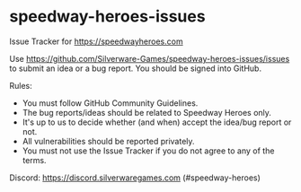 # speedway-heroes-issues

Issue Tracker for https://speedwayheroes.com

Use https://github.com/Silverware-Games/speedway-heroes-issues/issues to submit an idea or a bug report. You should be signed into GitHub.

Rules:

* You must follow GitHub Community Guidelines.
* The bug reports/ideas should be related to Speedway Heroes only.
* It's up to us to decide whether (and when) accept the idea/bug report or not.
* All vulnerabilities should be reported privately.
* You must not use the Issue Tracker if you do not agree to any of the terms.

Discord: https://discord.silverwaregames.com (#speedway-heroes)
